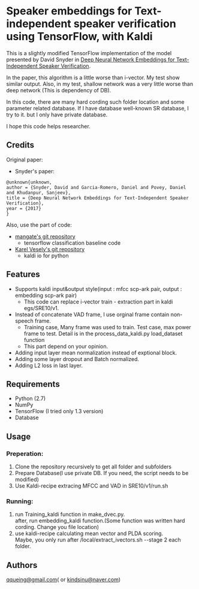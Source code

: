 # Speaker embeddings for Text-independent speaker verification using TensorFlow, with Kaldi
This is a slightly modified TensorFlow implementation of the model presented by David Snyder in [Deep Neural Network Embeddings for Text-Independent Speaker Verification](http://www.danielpovey.com/files/2017_interspeech_embeddings.pdf).

In the paper, this algorithm is a little worse than i-vector. My test show similar output. Also, in my test, shallow network was a very little worse than deep network (This is dependency of DB). <br />

In this code, there are many hard cording such folder location and some parameter related database. If I have database well-known SR database, I try to it. but I only have private database.<br />

I hope this code helps researcher.


## Credits
Original paper:
- Snyder's paper:
```
@unknown{unknown,
author = {Snyder, David and Garcia-Romero, Daniel and Povey, Daniel and Khudanpur, Sanjeev},
title = {Deep Neural Network Embeddings for Text-Independent Speaker Verification},
year = {2017}
}
```

Also, use the part of code:
- [mangate's git repository](https://github.com/mangate/ConvNetSent)
   - tensorflow classification baseline code
- [Karel Vesely's git repository](https://github.com/vesis84/kaldi-io-for-python)
   - kaldi io for python

## Features
- Supports kaldi input&output style(input : mfcc scp-ark pair, output : embedding scp-ark pair)
    - This code can replace i-vector train - extraction part in kaldi egs/SRE10/v1.
- Instead of concatenate VAD frame, I use orginal frame contain non-speech frame.
    - Training case, Many frame was used to train. Test case, max power frame to test. Detail is in the process_data_kaldi.py load_dataset function
    - This part depend on your opinion.
- Adding input layer mean normalization instead of exptional block.
- Adding some layer dropout and Batch normalized.
- Adding L2 loss in last layer.


## Requirements
- Python (2.7)
- NumPy
- TensorFlow (I tried only 1.3 version)
- Database

## Usage
### Preperation:
1) Clone the repository recursively to get all folder and subfolders
2) Prepare Database(I use private DB. If you need, the script needs to be modified)
3) Use Kaldi-recipe extracing MFCC and VAD in SRE10/v1/run.sh


### Running:
1) run Training_kaldi function in make_dvec.py.<br />
   after, run embedding_kaldi function.(Some function was written hard cording. Change you file location)
2) use kaldi-recipe calculating mean vector and PLDA scoring.<br />
   Maybe, you only run after /local/extract_ivectors.sh --stage 2 each folder.


## Authors
qqueing@gmail.com( or kindsinu@naver.com)

